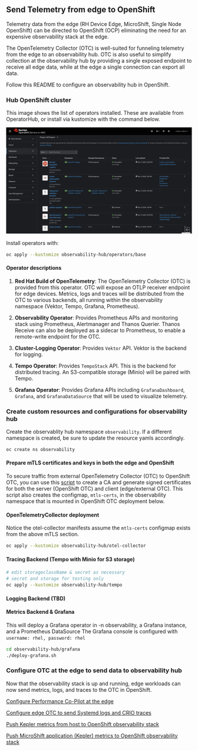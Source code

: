 ## Send Telemetry from edge to OpenShift

Telemetry data from the edge (RH Device Edge, MicroShift, Single Node OpenShift) can be directed to OpenShift (OCP)
eliminating the need for an expensive observability stack at the edge.

The OpenTelemetry Collector (OTC) is well-suited for funneling telemetry from the edge to an observability hub.
OTC is also useful to simplify collection at the observability hub by providing a single exposed endpoint to
receive all edge data, while at the edge a single connection can export all data.

Follow this README to configure an observability hub in OpenShift.

### Hub OpenShift cluster

This image shows the list of operators installed. These are available from OperatorHub, or install via kustomize with the command below.

![Installed operators](../images/hub-installed-operators.png)

Install operators with:

```bash
oc apply --kustomize observability-hub/operators/base
```

#### Operator descriptions

1. **Red Hat Build of OpenTelemetry**: The OpenTelemetry Collector (OTC) is provided from this operator. OTC will expose
an OTLP receiver endpoint for edge devices. Metrics, logs and traces will be distributed from the OTC to various backends, all running
within the observability namespace (Vektor, Tempo, Grafana, Prometheus).

2. **Observability Operator**: Provides Prometheus APIs and monitoring stack using Prometheus, Alertmanager and Thanos Querier.
Thanos Receive can also be deployed as a sidecar to Prometheus, to enable a remote-write endpoint for the OTC.

3. **Cluster-Logging Operator**: Provides `Vektor` API. Vektor is the backend for logging.

4. **Tempo Operator**: Provides `TempoStack` API. This is the backend for distributed tracing. An S3-compatible storage (Minio) will be paired with Tempo.

5. **Grafana Operator**: Provides Grafana APIs including `GrafanaDashboard`, `Grafana`, and `GrafanaDataSource` that will be used to visualize telemetry.

### Create custom resources and configurations for observability hub

Create the observablity hub namespace `observability`. If a different namespace is created, be sure to update the resource yamls accordingly.

```bash
oc create ns observability
```

#### Prepare mTLS certificates and keys in both the edge and OpenShift

To secure traffic from external OpenTelemetry Collector (OTC) to OpenShift OTC,
you can use this [script](./mtls/generate_certs.sh) to create a CA and generate
signed certificates for both the server (OpenShift OTC) and client (edge/external OTC).
This script also creates the configmap, `mtls-certs`, in the observability namespace that
is mounted in OpenShift OTC deployment below.

#### OpenTelemetryCollector deployment

Notice the otel-collector manifests assume the `mtls-certs` configmap exists from
the above mTLS section.

```bash
oc apply --kustomize observability-hub/otel-collector
```

#### Tracing Backend (Tempo with Minio for S3 storage)

```bash
# edit storageclassName & secret as necessary
# secret and storage for testing only
oc apply --kustomize observability-hub/tempo
```

#### Logging Backend (TBD)

#### Metrics Backend & Grafana 

This will deploy a Grafana operator in -n observability, a Grafana instance, and a Prometheus DataSource
The Grafana console is configured with `username: rhel, password: rhel`

```bash
cd observability-hub/grafana
./deploy-grafana.sh
```

### Configure OTC at the edge to send data to observability hub

Now that the observability stack is up and running, edge workloads can now send metrics, logs, and traces to the OTC in OpenShift.

[Configure Performance Co-Pilot at the edge](../edge/edge-pcp-to-ocp/README.md)

[Configure edge OTC to send Systemd logs and CRIO traces](../edge/otel-collector-infra/README.md)

[Push Kepler metrics from host to OpenShift observability stack](../edge/sample-app/kepler/kepler-rpm-host.md)

[Push MicroShift application (Kepler)  metrics to OpenShift observability stack](../edge/sample-app/kepler/README.md)

